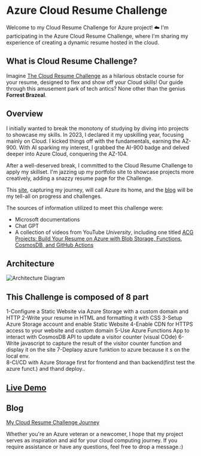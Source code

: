 # Azure Cloud Resume Challenge

Welcome to my Cloud Resume Challenge for Azure project! ☁️
I'm participating in the Azure Cloud Resume Challenge, where I'm sharing my experience of creating
a dynamic resume hosted in the cloud.

## What is Cloud Resume Challenge?

Imagine [The Cloud Resume Challenge](https://cloudresumechallenge.dev/) as a hilarious obstacle course for your resume, designed to flex and show off your Cloud skills! Our guide through this amusement park of tech antics? None other than the genius **Forrest Brazeal**.

## Overview

I initially wanted to break the monotony of studying by diving into projects to showcase my skills. In 2023, I declared it my upskilling year, focusing mainly on Cloud. I kicked things off with the fundamentals, earning the AZ-900. With AI sparking my interest, I grabbed the AI-900 badge and delved deeper into Azure Cloud, conquering the AZ-104.

After a well-deserved break, I committed to the Cloud Resume Challenge to apply my skillset. I'm jazzing up my portfolio site to showcase projects more creatively, adding a snazzy resume page for the Challenge.

This [site](https://kamallamarti.com/), capturing my journey, will call Azure its home, and the [blog](https://cloudresumechallenge.dev/) will be my tell-all on progress and challenges.


The sources of information utilized to meet this challenge were:

- Microsoft documentations 
- Chat GPT
- A collection of videos from YouTube *University*, including one titled [ACG Projects: Build Your Resume on Azure with Blob Storage, Functions, CosmosDB, and GitHub Actions](https://youtu.be/ieYrBWmkfno?si=wf3mU-RwmzEosM97)

## Architecture

![Architecture Diagram](C:\Users\kamal.lamarti\Desktop\CloudResume\Frontend\images)

## This Challenge is composed of 8 part

1-Configure a Static Website via Azure Storage with a custom domain and HTTP
2-Write your resume in HTML and formatting it with CSS
3-Setup Azure Storage account and enable Static Website
4-Enable CDN for HTTPS access to your website and custom domain
5-Use Azure Functions App to interact with CosmosDB API to update a visitor counter (visual COde)
6-Write javascript to capture the result of the visitor counter function and display it on the site
7-Deplaoy azure funktion to azure because it s on the local env.    
8-CI/CD with Azure Storage first for frontend and than backend(first test the azure funct.) and thand deploy..

## [Live Demo](https://kamallamarti.com)

## Blog

[My Cloud Resume Challenge Journey](https://medium.com/@hussainajhar8/my-cloud-resume-challenge-journey-building-a-fully-automated-portfolio-9b5802badb14)


Whether you're an Azure veteran or a newcomer, I hope that my project serves as inspiration and aid for your cloud computing journey.
If you require assistance or have any questions, feel free to drop a message.:) 